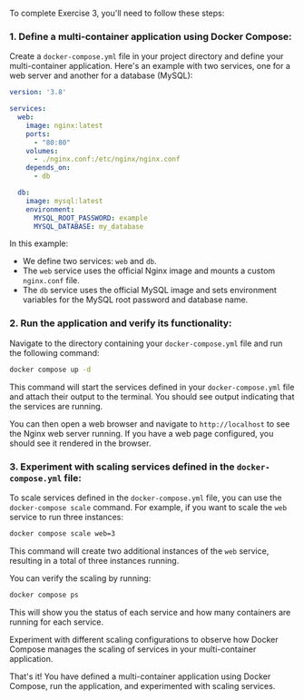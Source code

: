 To complete Exercise 3, you'll need to follow these steps:

### 1. Define a multi-container application using Docker Compose:

Create a `docker-compose.yml` file in your project directory and define your multi-container application. Here's an example with two services, one for a web server and another for a database (MySQL):

```yaml
version: '3.8'

services:
  web:
    image: nginx:latest
    ports:
      - "80:80"
    volumes:
      - ./nginx.conf:/etc/nginx/nginx.conf
    depends_on:
      - db

  db:
    image: mysql:latest
    environment:
      MYSQL_ROOT_PASSWORD: example
      MYSQL_DATABASE: my_database
```

In this example:
- We define two services: `web` and `db`.
- The `web` service uses the official Nginx image and mounts a custom `nginx.conf` file.
- The `db` service uses the official MySQL image and sets environment variables for the MySQL root password and database name.

### 2. Run the application and verify its functionality:

Navigate to the directory containing your `docker-compose.yml` file and run the following command:

```bash
docker compose up -d
```

This command will start the services defined in your `docker-compose.yml` file and attach their output to the terminal. You should see output indicating that the services are running.

You can then open a web browser and navigate to `http://localhost` to see the Nginx web server running. If you have a web page configured, you should see it rendered in the browser.

### 3. Experiment with scaling services defined in the `docker-compose.yml` file:

To scale services defined in the `docker-compose.yml` file, you can use the `docker-compose scale` command. For example, if you want to scale the `web` service to run three instances:

```bash
docker compose scale web=3
```

This command will create two additional instances of the `web` service, resulting in a total of three instances running.

You can verify the scaling by running:

```bash
docker compose ps
```

This will show you the status of each service and how many containers are running for each service.

Experiment with different scaling configurations to observe how Docker Compose manages the scaling of services in your multi-container application.

That's it! You have defined a multi-container application using Docker Compose, run the application, and experimented with scaling services.
